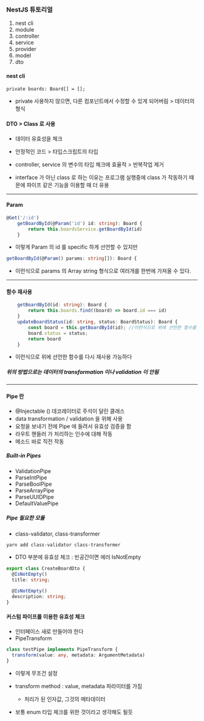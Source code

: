 ### NestJS 튜토리얼
1. nest cli
2. module
3. controller
4. service
5. provider
6. model
7. dto

#### nest cli

####
```
private boards: Board[] = []; 
```
- private 사용하지 않으면, 다른 컴포넌트에서 수정할 수 있게 되어버림 > 데이터의 형식


#### DTO > Class 로 사용
- 데이터 유효성을 체크
- 안정적인 코드 > 타입스크립트의 타입

- controller, service 의 변수의 타입 체크에 효율적 > 반복작업 제거
- interface 가 아닌 class 로 하는 이유는 프로그램 실행중에 class 가 작동하기 때문에 파이프 같은 기능을 이용할 때 더 유용

---
#### Param
```typescript
@Get('/:id')
    getBoardById(@Param('id') id: string): Board {
        return this.boardsService.getBoardById(id)
    }
```
- 이렇게 Param 의 id 를 specific 하게 선언할 수 있지만
```typescript
getBoardById(@Param() params: string[]): Board {
```
- 이런식으로 params 의 Array string 형식으로 여러개를 한번에 가져올 수 있다.

---
#### 함수 재사용
```typescript
    getBoardById(id: string): Board {
        return this.boards.find((board) => board.id === id)
    }
    updateBoardStatus(id: string, status: BoardStatus): Board {
        const board = this.getBoardById(id); //이런식으로 위에 선언한 함수를 다시 재사용 가능하다
        board.status = status;
        return board
    }
```
- 이런식으로 위에 선언한 함수를 다시 재사용 가능하다


##### 위의 방법으로는 데이터의 transformation 이나 validation 이 안됨
---

#### Pipe 란
- @Injectable () 데코레이터로 주석이 달린 클래스
- data transformation / validation 을 위해 사용
- 요청을 보내기 전에 Pipe 에 들려서 유효성 검증을 함
- 라우트 핸들러 가 처리하는 인수에 대해 작동
- 메소드 바로 직전 작동

##### Built-in Pipes
- ValidationPipe
- ParseIntPipe
- ParseBoolPipe
- ParseArrayPipe
- ParseUUIDPipe
- DefaultValuePipe

##### Pipe 필요한 모듈
- class-validator, class-transformer
```bash
yarn add class-validator class-transformer
```
- DTO 부분에 유효성 체크 : 빈공간이면 에러 IsNotEmpty
```typescript
export class CreateBoardDto {
  @IsNotEmpty()
  title: string;

  @IsNotEmpty()
  description: string;
}
```

#### 커스텀 파이프를 이용한 유효성 체크
- 인터페이스 새로 만들어야 한다
- PipeTransform
```typescript
class testPipe implements PipeTransform {
  transform(value: any, metadata: ArgumentMetadata)
}
```
- 이렇게 무조건 설정

- transform method : value, metadata 파라미터를 가짐 
  - 처리가 된 인자값, 그것의 메타데이터
- 보통 enum 타입 체크를 위한 것이라고 생각해도 될듯
